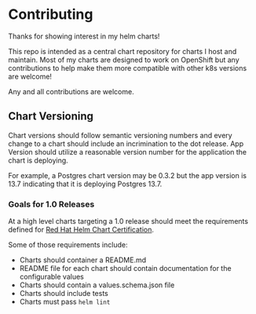 # Contributing

Thanks for showing interest in my helm charts!

This repo is intended as a central chart repository for charts I host and maintain.  Most of my charts are designed to work on OpenShift but any contributions to help make them more compatible with other k8s versions are welcome!

Any and all contributions are welcome.

## Chart Versioning

Chart versions should follow semantic versioning numbers and every change to a chart should include an incrimination to the dot release.  App Version should utilize a reasonable version number for the application the chart is deploying.

For example, a Postgres chart version may be 0.3.2 but the app version is 13.7 indicating that it is deploying Postgres 13.7.

### Goals for 1.0 Releases

At a high level charts targeting a 1.0 release should meet the requirements defined for [Red Hat Helm Chart Certification](https://redhat-connect.gitbook.io/partner-guide-for-red-hat-openshift-and-container/helm-chart-certification/helm-chart-requirements).

Some of those requirements include:

* Charts should container a README.md
* README file for each chart should contain documentation for the configurable values
* Charts should contain a values.schema.json file
* Charts should include tests
* Charts must pass `helm lint`
